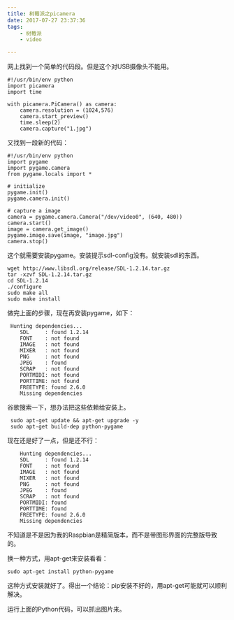 ```yaml
---
title: 树莓派之picamera
date: 2017-07-27 23:37:36
tags:
	- 树莓派
	- video

---
```


网上找到一个简单的代码段。但是这个对USB摄像头不能用。

```
#!/usr/bin/env python
import picamera
import time

with picamera.PiCamera() as camera:
	camera.resolution = (1024,576)
	camera.start_preview()
	time.sleep(2)
	camera.capture("1.jpg")
```

又找到一段新的代码：

```
#!/usr/bin/env python
import pygame
import pygame.camera
from pygame.locals import *

# initialize
pygame.init()
pygame.camera.init()

# capture a image
camera = pygame.camera.Camera("/dev/video0", (640, 480))
camera.start()
image = camera.get_image()
pygame.image.save(image, "image.jpg")
camera.stop()
```

这个就需要安装pygame。安装提示sdl-config没有。就安装sdl的东西。

```
wget http://www.libsdl.org/release/SDL-1.2.14.tar.gz
tar -xzvf SDL-1.2.14.tar.gz
cd SDL-1.2.14
./configure 
sudo make all
sudo make install
```

做完上面的步骤，现在再安装pygame，如下：

```
 Hunting dependencies...
    SDL     : found 1.2.14
    FONT    : not found
    IMAGE   : not found
    MIXER   : not found
    PNG     : not found
    JPEG    : found
    SCRAP   : not found
    PORTMIDI: not found
    PORTTIME: not found
    FREETYPE: found 2.6.0
    Missing dependencies
```

谷歌搜索一下，想办法把这些依赖给安装上。

```
 sudo apt-get update && apt-get upgrade -y  
 sudo apt-get build-dep python-pygame
```

现在还是好了一点，但是还不行：

```
    Hunting dependencies...
    SDL     : found 1.2.14
    FONT    : not found
    IMAGE   : not found
    MIXER   : not found
    PNG     : not found
    JPEG    : found
    SCRAP   : not found
    PORTMIDI: found
    PORTTIME: found
    FREETYPE: found 2.6.0
    Missing dependencies
```

不知道是不是因为我的Raspbian是精简版本，而不是带图形界面的完整版导致的。

换一种方式，用apt-get来安装看看：

`sudo apt-get install python-pygame`

这种方式安装就好了。得出一个结论：pip安装不好的，用apt-get可能就可以顺利解决。

运行上面的Python代码，可以抓出图片来。















